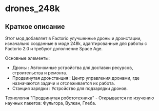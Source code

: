 # drones_248k

## Краткое описание 
Этот мод добавляет в Factorio улучшенные дроны и дронстации, изначально созданные в моде 248k, адаптированные для работы с Factorio 2.0 и требуют дополнение Space Age.

Основные элементы:
- Дроны : Автономные устройства для доставки ресурсов, строительства и ремонта.
- Продвинутая дронстанция : Центр управления дронами, где назначаются задачи и отслеживается их работа.
- Станция зарядки : Устройство для подзарядки дронов.

Технология "Продвинутая робототехника" - Открывается по изучению научных пакетов: Фульгора, Вулкан, Глеба.